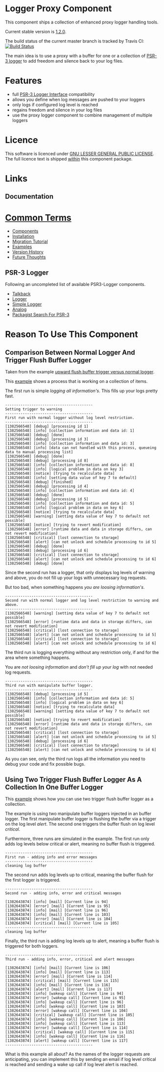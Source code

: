 # Logger Proxy Component

This component ships a collection of enhanced proxy logger handling tools.  

Current stable version is [1.2.0](https://github.com/stevleibelt/php_component_proxy_logger/tree/1.2.0).

The build status of the current master branch is tracked by Travis CI:
[![Build Status](https://travis-ci.org/stevleibelt/php_component_proxy_logger.png?branch=master)](http://travis-ci.org/stevleibelt/php_component_proxy_logger)

The main idea is to use a proxy with a buffer for one or a collection of [PSR-3 logger](https://github.com/php-fig/log) to add freedom and silence back to your log files.

# Features

* full [PSR-3 Logger Interface](https://github.com/php-fig/fig-standards/blob/master/accepted/PSR-3-logger-interface.md) compatibility
* allows you define when log messages are pushed to your loggers
* only logs if configured log level is reached
* regains freedom and silence in your log files
* use the proxy logger component to combine management of multiple loggers

# Licence

This software is licenced under [GNU LESSER GENERAL PUBLIC LICENSE](https://www.gnu.org/copyleft/lesser.html).
The full licence text is shipped [within](https://github.com/stevleibelt/php_component_proxy_logger/blob/master/LICENSE) this component package.

# Links

## Documentation

# [Common Terms](https://github.com/stevleibelt/php_component_proxy_logger/blob/master/documentation/CommonTerms.md)
* [Components](https://github.com/stevleibelt/php_component_proxy_logger/blob/master/documentation/Components.md)
* [Installation](https://github.com/stevleibelt/php_component_proxy_logger/blob/master/documentation/Installation.md)
* [Migration Tutorial](https://github.com/stevleibelt/php_component_proxy_logger/blob/master/documentation/MigrationTutorial.md)
* [Examples](https://github.com/stevleibelt/php_component_proxy_logger/blob/master/documentation/Examples.md)
* [Version History](https://github.com/stevleibelt/php_component_proxy_logger/blob/master/documentation/VersionHistory.md)
* [Future Thoughts](https://github.com/stevleibelt/php_component_proxy_logger/blob/master/documentation/FutureThoughts.md)

## PSR-3 Logger

Following an uncompleted list of available PSR3-Logger components.

* [Talkback](https://github.com/chrisnoden/talkback)
* [Logger](https://github.com/geoffroy-aubry/Logger)
* [Simple Logger](https://github.com/fguillot/simpleLogger)
* [Analog](https://github.com/jbroadway/analog)
* [Packagist Search For PSR-3](https://packagist.org/search/?tags=psr-3)

# Reason To Use This Component

## Comparison Between Normal Logger And Trigger Flush Buffer Logger

Taken from the example [upward flush buffer trigger versus normal logger](https://github.com/stevleibelt/php_component_proxy_logger/blob/master/examples/Example/ManipulateBufferLogger/ExampleWithUpwardFlushBufferTriggerVersusNormalLogger.php).

This [example](https://github.com/stevleibelt/php_component_proxy_logger/blob/master/examples/Example) shows a process that is working on a collection of items.

The first run is simple *logging all information's*. This fills up your logs pretty fast.

```shell
----------------------------------------
Setting trigger to warning
----------------------------------------
First run with normal logger without log level restriction.
----------------------------------------
[1382566548] [debug] [processing id 1]
[1382566548] [info] [collection information and data id: 1]
[1382566548] [debug] [done]
[1382566548] [debug] [processing id 3]
[1382566548] [info] [collection information and data id: 3]
[1382566548] [info] [data can not handled with this process, queueing data to manual processing list]
[1382566548] [debug] [done]
[1382566548] [debug] [processing id 8]
[1382566548] [info] [collection information and data id: 8]
[1382566548] [info] [logical problem in data on key 3]
[1382566548] [notice] [trying to recalculate data]
[1382566548] [info] [setting data value of key 7 to default]
[1382566548] [debug] [finished]
[1382566548] [debug] [processing id 4]
[1382566548] [info] [collection information and data id: 4]
[1382566548] [debug] [done]
[1382566548] [debug] [processing id 5]
[1382566548] [info] [collection information and data id: 5]
[1382566548] [info] [logical problem in data on key 6]
[1382566548] [notice] [trying to recalculate data]
[1382566548] [warning] [setting data value of key 7 to default not possible]
[1382566548] [notice] [trying to revert modification]
[1382566548] [error] [runtime data and data in storage differs, can not revert modification]
[1382566548] [critical] [lost connection to storage]
[1382566548] [alert] [can not unlock and schedule processing to id 5]
[1382566548] [debug] [done]
[1382566548] [debug] [processing id 6]
[1382566548] [critical] [lost connection to storage]
[1382566548] [alert] [can not unlock and schedule processing to id 6]
[1382566548] [debug] [done]
```

Since the second run has a logger, that only displays log levels of warning and above, you do not fill up your logs with unnecessary log requests.

But too bad, when something happens *you are loosing information's*.

```shell
----------------------------------------
Second run with normal logger and log level restriction to warning and above.
----------------------------------------
[1382566548] [warning] [setting data value of key 7 to default not possible]
[1382566548] [error] [runtime data and data in storage differs, can not revert modification]
[1382566548] [critical] [lost connection to storage]
[1382566548] [alert] [can not unlock and schedule processing to id 5]
[1382566548] [critical] [lost connection to storage]
[1382566548] [alert] [can not unlock and schedule processing to id 6]
```

The third run is logging everything without any restriction only, if and for the area where something happens.

You are *not loosing information* and *don't fill up your log* with not needed log requests.

```shell
----------------------------------------
Third run with manipulate buffer logger.
----------------------------------------
[1382566548] [debug] [processing id 5]
[1382566548] [info] [collection information and data id: 5]
[1382566548] [info] [logical problem in data on key 6]
[1382566548] [notice] [trying to recalculate data]
[1382566548] [warning] [setting data value of key 7 to default not possible]
[1382566548] [notice] [trying to revert modification]
[1382566548] [error] [runtime data and data in storage differs, can not revert modification]
[1382566548] [critical] [lost connection to storage]
[1382566548] [alert] [can not unlock and schedule processing to id 5]
[1382566548] [debug] [processing id 6]
[1382566548] [critical] [lost connection to storage]
[1382566548] [alert] [can not unlock and schedule processing to id 6]
```

As you can see, only the third run logs all the information you need to debug your code and fix possible bugs.

## Using Two Trigger Flush Buffer Logger As A Collection In One Buffer Logger

This [example](https://github.com/stevleibelt/php_component_proxy_logger/blob/master/examples/Example/ManipulateBufferLogger/ExampleWithTwoManipulateBufferLoggerInOneBufferLogger.php) shows how you can use two trigger flush buffer logger as a collection.

The example is using two manipulate buffer loggers injected in an buffer logger.
The first manipulate buffer logger is flushing the buffer via a trigger on the log level *alert*.
The second one triggers the buffer flush on log level *critical*.

Furthermore, three runs are simulated in the example. The first run only adds log levels below critical or alert, meaning no buffer flush is triggered.

```shell
----------------------------------------
First run - adding info and error messages
----------------------------------------
cleaning log buffer
```

The second run adds log levels up to critical, meaning the buffer flush for the first logger is triggered.

```shell
----------------------------------------
Second run - adding info, error and critical messages

[1382643874] [info] [mail] [Current line is 94]
[1382643874] [error] [mail] [Current line is 95]
[1382643874] [info] [mail] [Current line is 96]
[1382643874] [info] [mail] [Current line is 103]
[1382643874] [error] [mail] [Current line is 104]
[1382643874] [critical] [mail] [Current line is 105]
----------------------------------------
cleaning log buffer
```
Finally, the third run is adding log levels up to alert, meaning a buffer flush is triggered for both loggers.

```shell
----------------------------------------
Third run - adding info, error, critical and alert messages

[1382643874] [info] [mail] [Current line is 106]
[1382643874] [info] [mail] [Current line is 113]
[1382643874] [error] [mail] [Current line is 114]
[1382643874] [critical] [mail] [Current line is 115]
[1382643874] [info] [mail] [Current line is 116]
[1382643874] [alert] [mail] [Current line is 117]
[1382643874] [info] [wakeup call] [Current line is 94]
[1382643874] [error] [wakeup call] [Current line is 95]
[1382643874] [info] [wakeup call] [Current line is 96]
[1382643874] [info] [wakeup call] [Current line is 103]
[1382643874] [error] [wakeup call] [Current line is 104]
[1382643874] [critical] [wakeup call] [Current line is 105]
[1382643874] [info] [wakeup call] [Current line is 106]
[1382643874] [info] [wakeup call] [Current line is 113]
[1382643874] [error] [wakeup call] [Current line is 114]
[1382643874] [critical] [wakeup call] [Current line is 115]
[1382643874] [info] [wakeup call] [Current line is 116]
[1382643874] [alert] [wakeup call] [Current line is 117]
----------------------------------------
```

What is this example all about? As the names of the logger requests are anticipating, you can implement this by sending an email if log level critical is reached and sending a wake up call if log level alert is reached.
